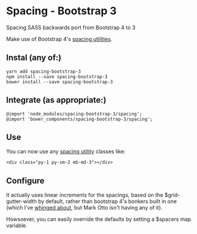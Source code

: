 # Spacing - Bootstrap 3
Spacing SASS backwards port from Bootstrap 4 to 3

Make use of Bootstrap 4's [spacing utilities](https://v4-alpha.getbootstrap.com/utilities/spacing/).

## Instal (any of:)
	yarn add spacing-bootstrap-3
	npm install --save spacing-bootstrap-3
	bower install --save spacing-bootstrap-3

## Integrate (as appropriate:)
	@import 'node_modules/spacing-bootstrap-3/spacing';
	@import 'bower_components/spacing-bootstrap-3/spacing';
	
## Use

You can now use any [spacing utility](https://v4-alpha.getbootstrap.com/utilities/spacing/) classes like:

	<div class="py-1 py-sm-2 mb-md-3"></div>
	
## Configure

It actually uses linear increments for the spacings, based on the $grid-gutter-width by default, rather than bootstrap 4's bonkers built in one (which I've [whinged about](https://github.com/twbs/bootstrap/issues/21702), but Mark Otto isn't having any of it).

Howsoever, you can easily override the defaults by setting a $spacers map variable.
